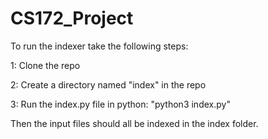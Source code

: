 # CS172_Project
To run the indexer take the following steps:

1: Clone the repo

2: Create a directory named "index" in the repo

3: Run the index.py file in python: "python3 index.py"

Then the input files should all be indexed in the index folder.
